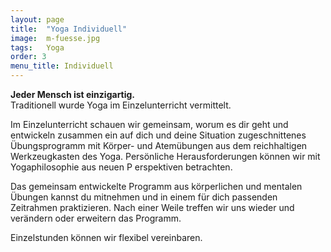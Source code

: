 ```yaml
---
layout: page
title:  "Yoga Individuell"
image:  m-fuesse.jpg
tags:   Yoga
order: 3
menu_title: Individuell
---
```

**Jeder Mensch ist einzigartig.**  
Traditionell wurde Yoga im Einzelunterricht vermittelt.

Im Einzelunterricht schauen wir gemeinsam, worum es dir geht und entwickeln 
zusammen ein auf dich und deine Situation zugeschnittenes Übungsprogramm mit 
Körper- und Atemübungen aus dem reichhaltigen Werkzeugkasten des Yoga. 
Persönliche Herausforderungen können wir mit Yogaphilosophie aus neuen P
erspektiven betrachten. 

Das gemeinsam entwickelte Programm aus körperlichen und mentalen Übungen kannst 
du mitnehmen und in einem für dich passenden Zeitrahmen praktizieren. Nach einer 
Weile treffen wir uns wieder und verändern oder erweitern das Programm.

Einzelstunden können wir flexibel vereinbaren.

